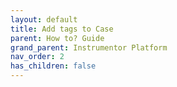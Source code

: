 ```yaml
---
layout: default
title: Add tags to Case
parent: How to? Guide
grand_parent: Instrumentor Platform
nav_order: 2
has_children: false
---
```

